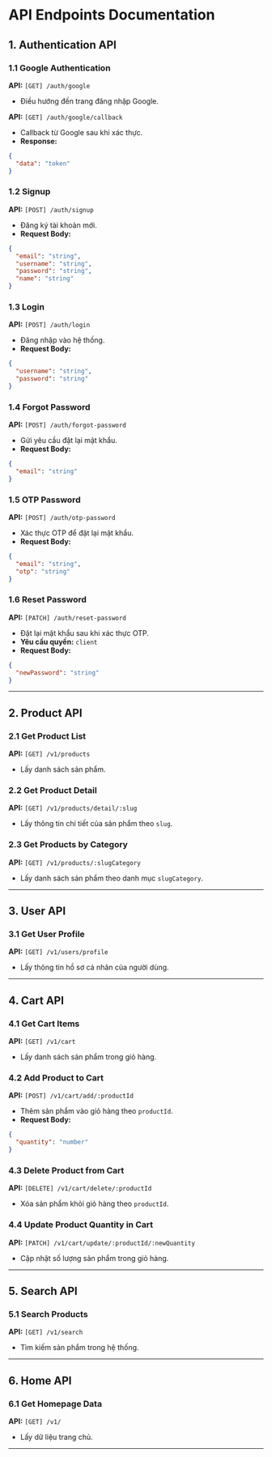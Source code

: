 # API Endpoints Documentation

## 1. **Authentication API**

### 1.1 Google Authentication
**API:** `[GET] /auth/google`
- Điều hướng đến trang đăng nhập Google.

**API:** `[GET] /auth/google/callback`
- Callback từ Google sau khi xác thực.
- **Response:**
```json
{
  "data": "token"
}
```

### 1.2 Signup
**API:** `[POST] /auth/signup`
- Đăng ký tài khoản mới.
- **Request Body:**
```json
{
  "email": "string",
  "username": "string",
  "password": "string",
  "name": "string"
}
```

### 1.3 Login
**API:** `[POST] /auth/login`
- Đăng nhập vào hệ thống.
- **Request Body:**
```json
{
  "username": "string",
  "password": "string"
}
```

### 1.4 Forgot Password
**API:** `[POST] /auth/forgot-password`
- Gửi yêu cầu đặt lại mật khẩu.
- **Request Body:**
```json
{
  "email": "string"
}
```

### 1.5 OTP Password
**API:** `[POST] /auth/otp-password`
- Xác thực OTP để đặt lại mật khẩu.
- **Request Body:**
```json
{
  "email": "string",
  "otp": "string"
}
```

### 1.6 Reset Password
**API:** `[PATCH] /auth/reset-password`
- Đặt lại mật khẩu sau khi xác thực OTP.
- **Yêu cầu quyền:** `client`
- **Request Body:**
```json
{
  "newPassword": "string"
}
```

---
## 2. **Product API**

### 2.1 Get Product List
**API:** `[GET] /v1/products`
- Lấy danh sách sản phẩm.

### 2.2 Get Product Detail
**API:** `[GET] /v1/products/detail/:slug`
- Lấy thông tin chi tiết của sản phẩm theo `slug`.

### 2.3 Get Products by Category
**API:** `[GET] /v1/products/:slugCategory`
- Lấy danh sách sản phẩm theo danh mục `slugCategory`.

---
## 3. **User API**

### 3.1 Get User Profile
**API:** `[GET] /v1/users/profile`
- Lấy thông tin hồ sơ cá nhân của người dùng.

---
## 4. **Cart API**

### 4.1 Get Cart Items
**API:** `[GET] /v1/cart`
- Lấy danh sách sản phẩm trong giỏ hàng.

### 4.2 Add Product to Cart
**API:** `[POST] /v1/cart/add/:productId`
- Thêm sản phẩm vào giỏ hàng theo `productId`.
- **Request Body:**
```json
{
  "quantity": "number"
}
```

### 4.3 Delete Product from Cart
**API:** `[DELETE] /v1/cart/delete/:productId`
- Xóa sản phẩm khỏi giỏ hàng theo `productId`.

### 4.4 Update Product Quantity in Cart
**API:** `[PATCH] /v1/cart/update/:productId/:newQuantity`
- Cập nhật số lượng sản phẩm trong giỏ hàng.

---
## 5. **Search API**

### 5.1 Search Products
**API:** `[GET] /v1/search`
- Tìm kiếm sản phẩm trong hệ thống.

---
## 6. **Home API**

### 6.1 Get Homepage Data
**API:** `[GET] /v1/`
- Lấy dữ liệu trang chủ.

---

